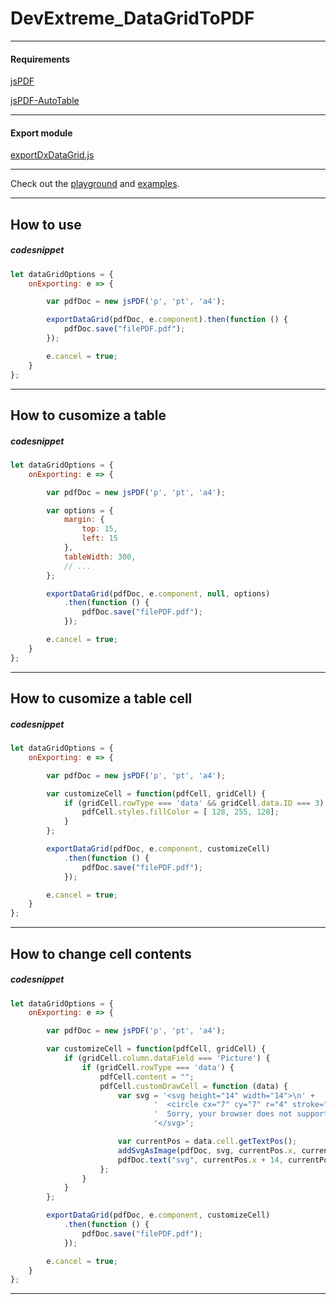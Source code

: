 # DevExtreme_DataGridToPDF

---

#### Requirements

[jsPDF](https://github.com/MrRio/jsPDF)

[jsPDF-AutoTable](https://github.com/simonbengtsson/jsPDF-AutoTable)

---

#### Export module

[exportDxDataGrid.js](https://github.com/KuznetsovVN/DevExtreme_DataGridToPDF/blob/master/js/exporter/exportDxDataGrid.js)

---

Check out the [playground](https://kuznetsovvn.github.io/DevExtreme_DataGridToPDF/demos/playground.html) and [examples](https://github.com/KuznetsovVN/DevExtreme_DataGridToPDF/tree/master/demos/dxDataGrid/jsPDF).

---

## How to use

##### codesnippet
```javascript
let dataGridOptions = {
    onExporting: e => {

        var pdfDoc = new jsPDF('p', 'pt', 'a4');

        exportDataGrid(pdfDoc, e.component).then(function () {
            pdfDoc.save("filePDF.pdf");
        });

        e.cancel = true;
    } 
};  
```

---

## How to cusomize a table

##### codesnippet
```javascript
let dataGridOptions = {
    onExporting: e => {

        var pdfDoc = new jsPDF('p', 'pt', 'a4');

		var options = {
			margin: {
				top: 15,
				left: 15
			},
			tableWidth: 300,
			// ...
		};

        exportDataGrid(pdfDoc, e.component, null, options)
			.then(function () {
				pdfDoc.save("filePDF.pdf");
			});

        e.cancel = true;
    } 
};  
```

---

## How to cusomize a table cell

##### codesnippet
```javascript
let dataGridOptions = {
    onExporting: e => {

        var pdfDoc = new jsPDF('p', 'pt', 'a4');

		var customizeCell = function(pdfCell, gridCell) {
			if (gridCell.rowType === 'data' && gridCell.data.ID === 3) {
                pdfCell.styles.fillColor = [ 128, 255, 128];
            }
		};

        exportDataGrid(pdfDoc, e.component, customizeCell)
			.then(function () {
				pdfDoc.save("filePDF.pdf");
			});

        e.cancel = true;
    } 
};  
```

---

## How to change cell contents

##### codesnippet
```javascript
let dataGridOptions = {
    onExporting: e => {

        var pdfDoc = new jsPDF('p', 'pt', 'a4');

		var customizeCell = function(pdfCell, gridCell) {
			if (gridCell.column.dataField === 'Picture') {
                if (gridCell.rowType === 'data') {
                    pdfCell.content = "";
                    pdfCell.customDrawCell = function (data) {
                        var svg = '<svg height="14" width="14">\n' +
                                '  <circle cx="7" cy="7" r="4" stroke="blue" stroke-width="1" fill="red" />\n' +
                                '  Sorry, your browser does not support inline SVG.  \n' +
                                '</svg>';

                        var currentPos = data.cell.getTextPos();
                        addSvgAsImage(pdfDoc, svg, currentPos.x, currentPos.y, 14, 14);
                        pdfDoc.text("svg", currentPos.x + 14, currentPos.y, { baseline: 'top' });
                    };
                }
            }
		};

        exportDataGrid(pdfDoc, e.component, customizeCell)
			.then(function () {
				pdfDoc.save("filePDF.pdf");
			});

        e.cancel = true;
    } 
};  
```

---
